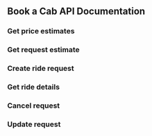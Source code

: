 ## Book a Cab API Documentation

### Get price estimates
### Get request estimate
### Create ride request
### Get ride details
### Cancel request
### Update request
